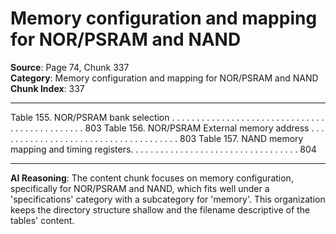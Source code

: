 # Memory configuration and mapping for NOR/PSRAM and NAND

**Source**: Page 74, Chunk 337  
**Category**: Memory configuration and mapping for NOR/PSRAM and NAND  
**Chunk Index**: 337

---

Table 155. NOR/PSRAM bank selection . . . . . . . . . . . . . . . . . . . . . . . . . . . . . . . . . . . . . . . . . . . . . . 803
Table 156. NOR/PSRAM External memory address . . . . . . . . . . . . . . . . . . . . . . . . . . . . . . . . . . . . . 803
Table 157. NAND memory mapping and timing registers. . . . . . . . . . . . . . . . . . . . . . . . . . . . . . . . . . 804

---

**AI Reasoning**: The content chunk focuses on memory configuration, specifically for NOR/PSRAM and NAND, which fits well under a 'specifications' category with a subcategory for 'memory'. This organization keeps the directory structure shallow and the filename descriptive of the tables' content.
